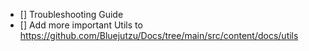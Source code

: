 - [] Troubleshooting Guide
- [] Add more important Utils to https://github.com/Bluejutzu/Docs/tree/main/src/content/docs/utils
